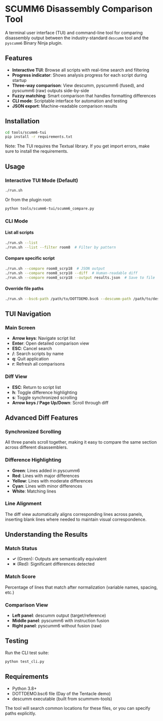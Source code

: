 # SCUMM6 Disassembly Comparison Tool

A terminal user interface (TUI) and command-line tool for comparing disassembly output between the industry-standard `descumm` tool and the `pyscumm6` Binary Ninja plugin.

## Features

- **Interactive TUI**: Browse all scripts with real-time search and filtering
- **Progress indicator**: Shows analysis progress for each script during startup
- **Three-way comparison**: View descumm, pyscumm6 (fused), and pyscumm6 (raw) outputs side-by-side
- **Fuzzy matching**: Smart comparison that handles formatting differences
- **CLI mode**: Scriptable interface for automation and testing
- **JSON export**: Machine-readable comparison results

## Installation

```bash
cd tools/scumm6-tui
pip install -r requirements.txt
```

Note: The TUI requires the Textual library. If you get import errors, make sure to install the requirements.

## Usage

### Interactive TUI Mode (Default)

```bash
./run.sh
```

Or from the plugin root:
```bash
python tools/scumm6-tui/scumm6_compare.py
```

### CLI Mode

#### List all scripts
```bash
./run.sh --list
./run.sh --list --filter room8  # Filter by pattern
```

#### Compare specific script
```bash
./run.sh --compare room8_scrp18  # JSON output
./run.sh --compare room8_scrp18 --diff  # Human-readable diff
./run.sh --compare room8_scrp18 --output results.json  # Save to file
```

#### Override file paths
```bash
./run.sh --bsc6-path /path/to/DOTTDEMO.bsc6 --descumm-path /path/to/descumm
```

## TUI Navigation

### Main Screen
- **Arrow keys**: Navigate script list
- **Enter**: Open detailed comparison view
- **ESC**: Cancel search
- **/**: Search scripts by name
- **q**: Quit application
- **r**: Refresh all comparisons

### Diff View
- **ESC**: Return to script list
- **h**: Toggle difference highlighting
- **s**: Toggle synchronized scrolling
- **Arrow keys / Page Up/Down**: Scroll through diff

## Advanced Diff Features

### Synchronized Scrolling
All three panels scroll together, making it easy to compare the same section across different disassemblers.

### Difference Highlighting
- **Green**: Lines added in pyscumm6
- **Red**: Lines with major differences
- **Yellow**: Lines with moderate differences
- **Cyan**: Lines with minor differences
- **White**: Matching lines

### Line Alignment
The diff view automatically aligns corresponding lines across panels, inserting blank lines where needed to maintain visual correspondence.

## Understanding the Results

### Match Status
- **✓** (Green): Outputs are semantically equivalent
- **✗** (Red): Significant differences detected

### Match Score
Percentage of lines that match after normalization (variable names, spacing, etc.)

### Comparison View
- **Left panel**: descumm output (target/reference)
- **Middle panel**: pyscumm6 with instruction fusion
- **Right panel**: pyscumm6 without fusion (raw)

## Testing

Run the CLI test suite:
```bash
python test_cli.py
```

## Requirements

- Python 3.8+
- DOTTDEMO.bsc6 file (Day of the Tentacle demo)
- descumm executable (built from scummvm-tools)

The tool will search common locations for these files, or you can specify paths explicitly.